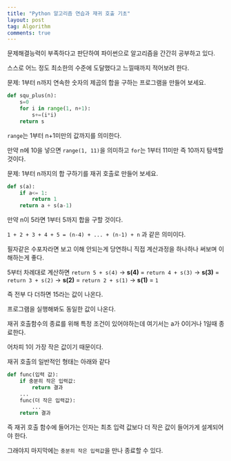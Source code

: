 ```yaml
---
title: "Python 알고리즘 연습과 재귀 호출 기초"
layout: post
tag: Algorithm
comments: true
---
```


문제해결능력이 부족하다고 판단하여 파이썬으로 알고리즘을 간간히 공부하고 있다.

스스로 어느 정도 최소한의 수준에 도달했다고 느낄때까지 적어보려 한다.

문제: 1부터 n까지 연속한 숫자의 제곱의 합을 구하는 프로그램을 만들어 보세요.

```python
def squ_plus(n):
	s=0
	for i in range(1, n+1):
		s+=(i*i)
	return s
```

`range`는 1부터 n+1미만의 값까지를 의미한다.

만약 n에 10을 넣으면 `range(1, 11)`을 의미하고 `for`는 1부터 11미만 즉 10까지 탐색할 것이다.



문제: 1부터 n까지의 합 구하기를 재귀 호출로 만들어 보세요.

```python
def s(a):
	if a<= 1:
		return 1
	return a + s(a-1)
```

만약 n이 5라면 1부터 5까지 합을 구할 것이다.

`1 + 2 + 3 + 4 + 5 = (n-4) + ... + (n-1) + n` 과 같은 의미이다.

필자같은 수포자라면 보고 이해 안되는게 당연하니 직접 계산과정을 하나하나 써보며 이해하는게 좋다.

5부터 차례대로 계산하면 `return 5 + s(4)` -> **s(4)** = `return 4 + s(3)` -> **s(3)** = `return 3 + s(2)` -> **s(2)** = `return 2 + s(1)` -> **s(1)** = `1`

즉 전부 다 더하면 15라는 값이 나온다.

프로그램을 실행해봐도 동일한 값이 나온다.


재귀 호출함수의 종료를 위해 특정 조건이 있어야하는데 여기서는 a가 0이거나 1일때 종료한다.

어차피 1이 가장 작은 값이기 때문이다.


재귀 호출의 일반적인 형태는 아래와 같다

```python
def func(입력 값):
    if 충분히 작은 입력값:
        return 결과
    ...
    func(더 작은 입력값):
        ...
    return 결과
```

즉 재귀 호출 함수에 들어가는 인자는 최초 입력 값보다 더 작은 값이 들어가게 설계되어야 한다.

그래야지 마지막에는 `충분히 작은 입력값`을 만나 종료할 수 있다.